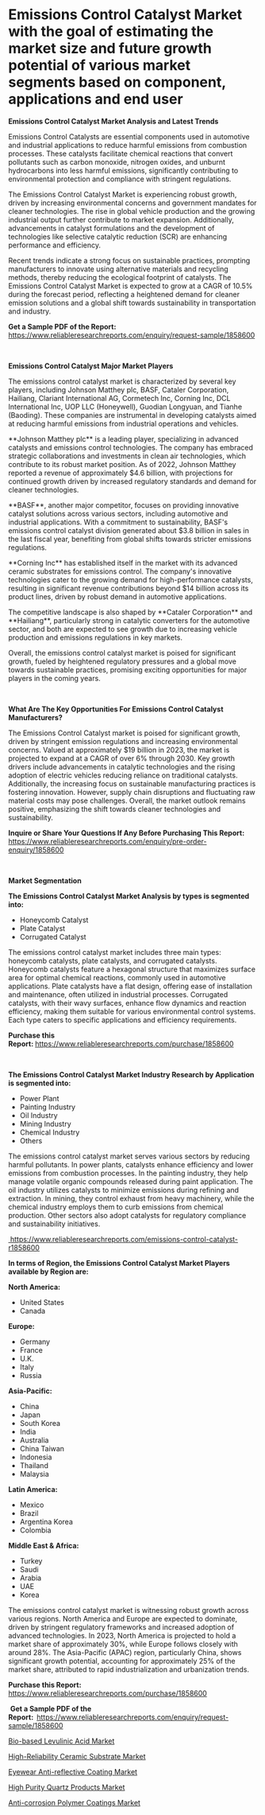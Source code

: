 <p><h1>Emissions Control Catalyst Market with the goal of estimating the market size and future growth potential of various market segments based on component, applications and end user</h1></p><p><strong>Emissions Control Catalyst Market Analysis and Latest Trends</strong></p>
<p><p>Emissions Control Catalysts are essential components used in automotive and industrial applications to reduce harmful emissions from combustion processes. These catalysts facilitate chemical reactions that convert pollutants such as carbon monoxide, nitrogen oxides, and unburnt hydrocarbons into less harmful emissions, significantly contributing to environmental protection and compliance with stringent regulations.</p><p>The Emissions Control Catalyst Market is experiencing robust growth, driven by increasing environmental concerns and government mandates for cleaner technologies. The rise in global vehicle production and the growing industrial output further contribute to market expansion. Additionally, advancements in catalyst formulations and the development of technologies like selective catalytic reduction (SCR) are enhancing performance and efficiency.</p><p>Recent trends indicate a strong focus on sustainable practices, prompting manufacturers to innovate using alternative materials and recycling methods, thereby reducing the ecological footprint of catalysts. The Emissions Control Catalyst Market is expected to grow at a CAGR of 10.5% during the forecast period, reflecting a heightened demand for cleaner emission solutions and a global shift towards sustainability in transportation and industry.</p></p>
<p><strong>Get a Sample PDF of the Report:&nbsp;</strong> <a href="https://www.reliableresearchreports.com/enquiry/request-sample/1858600?utm_campaign=16&utm_medium=2&utm_source=Github&utm_content=ia&utm_term=03042025&utm_id=emissions-control-catalyst">https://www.reliableresearchreports.com/enquiry/request-sample/1858600</a></p>
<p>&nbsp;</p>
<p><strong>Emissions Control Catalyst Major Market Players</strong></p>
<p><p>The emissions control catalyst market is characterized by several key players, including Johnson Matthey plc, BASF, Cataler Corporation, Hailiang, Clariant International AG, Cormetech Inc, Corning Inc, DCL International Inc, UOP LLC (Honeywell), Guodian Longyuan, and Tianhe (Baoding). These companies are instrumental in developing catalysts aimed at reducing harmful emissions from industrial operations and vehicles.</p><p>**Johnson Matthey plc** is a leading player, specializing in advanced catalysts and emissions control technologies. The company has embraced strategic collaborations and investments in clean air technologies, which contribute to its robust market position. As of 2022, Johnson Matthey reported a revenue of approximately $4.6 billion, with projections for continued growth driven by increased regulatory standards and demand for cleaner technologies.</p><p>**BASF**, another major competitor, focuses on providing innovative catalyst solutions across various sectors, including automotive and industrial applications. With a commitment to sustainability, BASF's emissions control catalyst division generated about $3.8 billion in sales in the last fiscal year, benefiting from global shifts towards stricter emissions regulations.</p><p>**Corning Inc** has established itself in the market with its advanced ceramic substrates for emissions control. The company's innovative technologies cater to the growing demand for high-performance catalysts, resulting in significant revenue contributions beyond $14 billion across its product lines, driven by robust demand in automotive applications.</p><p>The competitive landscape is also shaped by **Cataler Corporation** and **Hailiang**, particularly strong in catalytic converters for the automotive sector, and both are expected to see growth due to increasing vehicle production and emissions regulations in key markets.</p><p>Overall, the emissions control catalyst market is poised for significant growth, fueled by heightened regulatory pressures and a global move towards sustainable practices, promising exciting opportunities for major players in the coming years.</p></p>
<p>&nbsp;</p>
<p><strong>What Are The Key Opportunities For Emissions Control Catalyst Manufacturers?</strong></p>
<p><p>The Emissions Control Catalyst market is poised for significant growth, driven by stringent emission regulations and increasing environmental concerns. Valued at approximately $19 billion in 2023, the market is projected to expand at a CAGR of over 6% through 2030. Key growth drivers include advancements in catalytic technologies and the rising adoption of electric vehicles reducing reliance on traditional catalysts. Additionally, the increasing focus on sustainable manufacturing practices is fostering innovation. However, supply chain disruptions and fluctuating raw material costs may pose challenges. Overall, the market outlook remains positive, emphasizing the shift towards cleaner technologies and sustainability.</p></p>
<p><strong>Inquire or Share Your Questions If Any Before Purchasing This Report:</strong> <a href="https://www.reliableresearchreports.com/enquiry/pre-order-enquiry/1858600?utm_campaign=16&utm_medium=2&utm_source=Github&utm_content=ia&utm_term=03042025&utm_id=emissions-control-catalyst">https://www.reliableresearchreports.com/enquiry/pre-order-enquiry/1858600</a></p>
<p>&nbsp;</p>
<p><strong>Market Segmentation</strong></p>
<p><strong>The Emissions Control Catalyst Market Analysis by types is segmented into:</strong></p>
<p><ul><li>Honeycomb Catalyst</li><li>Plate Catalyst</li><li>Corrugated Catalyst</li></ul></p>
<p><p>The emissions control catalyst market includes three main types: honeycomb catalysts, plate catalysts, and corrugated catalysts. Honeycomb catalysts feature a hexagonal structure that maximizes surface area for optimal chemical reactions, commonly used in automotive applications. Plate catalysts have a flat design, offering ease of installation and maintenance, often utilized in industrial processes. Corrugated catalysts, with their wavy surfaces, enhance flow dynamics and reaction efficiency, making them suitable for various environmental control systems. Each type caters to specific applications and efficiency requirements.</p></p>
<p><strong>Purchase this Report:&nbsp;</strong><a href="https://www.reliableresearchreports.com/purchase/1858600?utm_campaign=16&utm_medium=2&utm_source=Github&utm_content=ia&utm_term=03042025&utm_id=emissions-control-catalyst">https://www.reliableresearchreports.com/purchase/1858600</a></p>
<p>&nbsp;</p>
<p><strong>The Emissions Control Catalyst Market Industry Research by Application is segmented into:</strong></p>
<p><ul><li>Power Plant</li><li>Painting Industry</li><li>Oil Industry</li><li>Mining Industry</li><li>Chemical Industry</li><li>Others</li></ul></p>
<p><p>The emissions control catalyst market serves various sectors by reducing harmful pollutants. In power plants, catalysts enhance efficiency and lower emissions from combustion processes. In the painting industry, they help manage volatile organic compounds released during paint application. The oil industry utilizes catalysts to minimize emissions during refining and extraction. In mining, they control exhaust from heavy machinery, while the chemical industry employs them to curb emissions from chemical production. Other sectors also adopt catalysts for regulatory compliance and sustainability initiatives.</p></p>
<p><a href="https://www.reliableresearchreports.com/emissions-control-catalyst-r1858600?utm_campaign=16&utm_medium=2&utm_source=Github&utm_content=ia&utm_term=03042025&utm_id=emissions-control-catalyst">&nbsp;https://www.reliableresearchreports.com/emissions-control-catalyst-r1858600</a></p>
<p><strong>In terms of Region, the Emissions Control Catalyst Market Players available by Region are:</strong></p>
<p>
    <p> <strong> North America: </strong>
        <ul>
            <li>United States</li>
            <li>Canada</li>
        </ul>
        </p> 
    <p> <strong> Europe: </strong>
        <ul>
            <li>Germany</li>
            <li>France</li>
            <li>U.K.</li>
            <li>Italy</li>
            <li>Russia</li>
        </ul>
        </p> 
    <p> <strong> Asia-Pacific: </strong>
        <ul>
            <li>China</li>
            <li>Japan</li>
            <li>South Korea</li>
            <li>India</li>
            <li>Australia</li>
            <li>China Taiwan</li>
            <li>Indonesia</li>
            <li>Thailand</li>
            <li>Malaysia</li>
        </ul>
        </p> 
    <p> <strong> Latin America: </strong>
        <ul>
            <li>Mexico</li>
            <li>Brazil</li>
            <li>Argentina Korea</li>
            <li>Colombia</li>
        </ul>
        </p> 
    <p> <strong> Middle East & Africa: </strong>
        <ul>
            <li>Turkey</li>
            <li>Saudi</li>
            <li>Arabia</li>
            <li>UAE</li>
            <li>Korea</li>
        </ul>
    </p>
    </p>
<p><p>The emissions control catalyst market is witnessing robust growth across various regions. North America and Europe are expected to dominate, driven by stringent regulatory frameworks and increased adoption of advanced technologies. In 2023, North America is projected to hold a market share of approximately 30%, while Europe follows closely with around 28%. The Asia-Pacific (APAC) region, particularly China, shows significant growth potential, accounting for approximately 25% of the market share, attributed to rapid industrialization and urbanization trends.</p></p>
<p><strong>Purchase this Report: </strong><a href="https://www.reliableresearchreports.com/purchase/1858600?utm_campaign=16&utm_medium=2&utm_source=Github&utm_content=ia&utm_term=03042025&utm_id=emissions-control-catalyst">https://www.reliableresearchreports.com/purchase/1858600</a></p>
<p>&nbsp;<strong>Get a Sample PDF of the Report:&nbsp;&nbsp;</strong><a href="https://www.reliableresearchreports.com/enquiry/request-sample/1858600?utm_campaign=16&utm_medium=2&utm_source=Github&utm_content=ia&utm_term=03042025&utm_id=emissions-control-catalyst">https://www.reliableresearchreports.com/enquiry/request-sample/1858600</a></p>
<p><strong></strong></p>
<p><p><a href="https://github.com/anesimazikpd/Market-Research-Report-List-1/blob/main/bio-based-levulinic-acid-market.md?utm_campaign=16&utm_medium=2&utm_source=Github&utm_content=ia&utm_term=03042025&utm_id=emissions-control-catalyst">Bio-based Levulinic Acid Market</a></p><p><a href="https://github.com/donsonjupa/Market-Research-Report-List-1/blob/main/high-reliability-ceramic-substrate-market.md?utm_campaign=16&utm_medium=2&utm_source=Github&utm_content=ia&utm_term=03042025&utm_id=emissions-control-catalyst">High-Reliability Ceramic Substrate Market</a></p><p><a href="https://github.com/welidaeisya/Market-Research-Report-List-1/blob/main/eyewear-anti-reflective-coating-market.md?utm_campaign=16&utm_medium=2&utm_source=Github&utm_content=ia&utm_term=03042025&utm_id=emissions-control-catalyst">Eyewear Anti-reflective Coating Market</a></p><p><a href="https://github.com/peggiputra7o/Market-Research-Report-List-1/blob/main/high-purity-quartz-products-market.md?utm_campaign=16&utm_medium=2&utm_source=Github&utm_content=ia&utm_term=03042025&utm_id=emissions-control-catalyst">High Purity Quartz Products Market</a></p><p><a href="https://github.com/tafuaraasswn/Market-Research-Report-List-1/blob/main/anti-corrosion-polymer-coatings-market.md?utm_campaign=16&utm_medium=2&utm_source=Github&utm_content=ia&utm_term=03042025&utm_id=emissions-control-catalyst">Anti-corrosion Polymer Coatings Market</a></p></p>